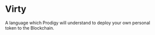 # Virty
A language which Prodigy will understand to deploy your own personal token to the Blockchain.
